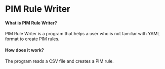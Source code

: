 # PIM Rule Writer
#### What is PIM Rule Writer?
PIM Rule Writer is a program that helps a user who is not familiar with YAML format to create PIM rules.
#### How does it work?
The program reads a CSV file and creates a PIM rule.

